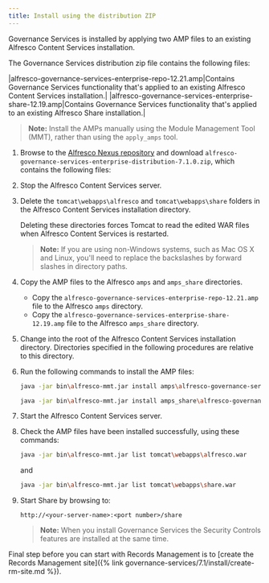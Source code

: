 ```yaml
---
title: Install using the distribution ZIP
---
```


Governance Services is installed by applying two AMP files to an existing Alfresco Content Services installation.

The Governance Services distribution zip file contains the following files:

|alfresco-governance-services-enterprise-repo-12.21.amp|Contains Governance Services functionality that's applied to an existing Alfresco Content Services installation.|
|alfresco-governance-services-enterprise-share-12.19.amp|Contains Governance Services functionality that's applied to an existing Alfresco Share installation.|

> **Note:** Install the AMPs manually using the Module Management Tool (MMT), rather than using the `apply_amps` tool.

1. Browse to the [Alfresco Nexus repository](https://nexus.alfresco.com/nexus/#nexus-search;gav~org.alfresco~alfresco-governance*~7.1.0~~) and download `alfresco-governance-services-enterprise-distribution-7.1.0.zip`, which contains the following files:

2. Stop the Alfresco Content Services server.

3. Delete the `tomcat\webapps\alfresco` and `tomcat\webapps\share` folders in the Alfresco Content Services installation directory.

    Deleting these directories forces Tomcat to read the edited WAR files when Alfresco Content Services is restarted.

    > **Note:** If you are using non-Windows systems, such as Mac OS X and Linux, you'll need to replace the backslashes by forward slashes in directory paths.

4. Copy the AMP files to the Alfresco `amps` and `amps_share` directories.

    * Copy the `alfresco-governance-services-enterprise-repo-12.21.amp` file to the Alfresco `amps` directory.
    * Copy the `alfresco-governance-services-enterprise-share-12.19.amp` file to the Alfresco `amps_share` directory.
    
5. Change into the root of the Alfresco Content Services installation directory. Directories specified in the following procedures are relative to this directory.

6. Run the following commands to install the AMP files:

    ```bash
    java -jar bin\alfresco-mmt.jar install amps\alfresco-governance-services-enterprise-repo-12.21.amp tomcat\webapps\alfresco.war
    ```

    ```bash
    java -jar bin\alfresco-mmt.jar install amps_share\alfresco-governance-services-enterprise-share-12.19.amp tomcat\webapps\share.war
    ```

7. Start the Alfresco Content Services server.

8. Check the AMP files have been installed successfully, using these commands:

    ```bash
    java -jar bin\alfresco-mmt.jar list tomcat\webapps\alfresco.war
    ```

    and

    ```bash
    java -jar bin\alfresco-mmt.jar list tomcat\webapps\share.war
    ```

9. Start Share by browsing to:

    `http://<your-server-name>:<port number>/share`

    > **Note:** When you install Governance Services the Security Controls features are installed at the same time.

Final step before you can start with Records Management is to [create the Records Management site]({% link governance-services/7.1/install/create-rm-site.md %}).
